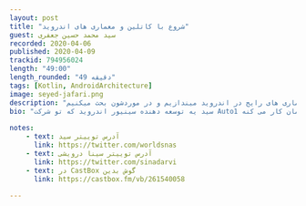 ```yaml
---
layout: post
title: "شروع با کاتلین و معماری های اندروید"
guest: سید محمد حسین جعفری   
recorded: 2020-04-06
published: 2020-04-09
trackid: 794956024
length: "49:00"
length_rounded: "49 دقیقه"
tags: [Kotlin, AndroidArchitecture]
image: seyed-jafari.png
description: "توی این قسمت ابتدا سید نحوه شروع کارش با کاتلین رو توضیح میده و سپس نگاهی به معماری های رایج در اندروید میندازیم و در موردشون بحث میکنیم. "
bio: "سید یه توسعه دهنده سینیور اندروید که تو شرکت Auto1 آلمان کار می کنه "
       
notes: 
    - text: آدرس توییتر سید
      link: https://twitter.com/worldsnas
    - text: آدرس توییتر سینا درویشی
      link: https://twitter.com/sinadarvi
    - text: در CastBox گوش بدین
      link: https://castbox.fm/vb/261540058
     
---
```


